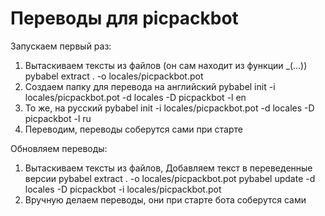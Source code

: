 # Переводы для picpackbot

Запускаем первый раз:
1. Вытаскиваем тексты из файлов (он сам находит из функции _(...))
pybabel extract . -o locales/picpackbot.pot
2. Создаем папку для перевода на английский
pybabel init -i locales/picpackbot.pot -d locales -D picpackbot -l en
3. То же, на русский
pybabel init -i locales/picpackbot.pot -d locales -D picpackbot -l ru
4. Переводим, переводы соберутся сами при старте

Обновляем переводы:
1. Вытаскиваем тексты из файлов, Добавляем текст в переведенные версии
pybabel extract . -o locales/picpackbot.pot
pybabel update -d locales -D picpackbot -i locales/picpackbot.pot
3. Вручную делаем переводы, они при старте бота соберутся сами